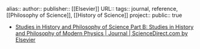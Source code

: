 alias::
author::
publisher:: [[Elsevier]] 
URL:: 
tags:: journal, reference, [[Philosophy of Science]], [[History of Science]] 
project:: 
public:: true

- [Studies in History and Philosophy of Science Part B: Studies in History and Philosophy of Modern Physics | Journal | ScienceDirect.com by Elsevier](https://www.sciencedirect.com/journal/studies-in-history-and-philosophy-of-science-part-b-studies-in-history-and-philosophy-of-modern-physics)